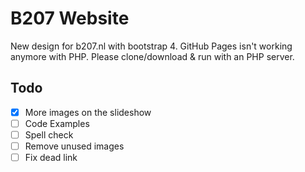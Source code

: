 # B207 Website

New design for b207.nl with bootstrap 4.
GitHub Pages isn't working anymore with PHP.
Please clone/download & run with an PHP server.

## Todo

- [x] More images on the slideshow
- [ ] Code Examples
- [ ] Spell check
- [ ] Remove unused images
- [ ] Fix dead link
